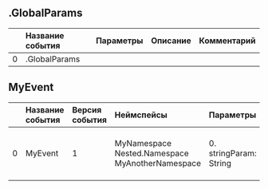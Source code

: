 ## .GlobalParams

|| Название события | Параметры | Описание | Комментарий |                    
|---:|:---|:---|:---|:---|
|0|.GlobalParams||||


## MyEvent
| | Название события | Версия события | Неймспейсы | Параметры | Описание | Комментарий | Android | iOS | Flutter | WebSmartTV | Unity |
|---:|:---|:---|:---|:---|:---|:---|:---|:---|:---|:---|:---|
|0|MyEvent|1|MyNamespace<br>Nested.Namespace<br>MyAnotherNamespace|0. stringParam: String<br>|0. stringParam - Параметр типа String<br>|Event description|В разработке https://your-tracker.com|В разработке https://your-tracker.com|В разработке https://your-tracker.com|В разработке https://your-tracker.com|В разработке https://your-tracker.com|

